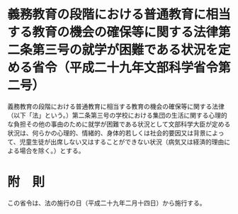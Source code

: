 # 義務教育の段階における普通教育に相当する教育の機会の確保等に関する法律第二条第三号の就学が困難である状況を定める省令（平成二十九年文部科学省令第二号）
義務教育の段階における普通教育に相当する教育の機会の確保等に関する法律（以下「法」という。）第二条第三号の学校における集団の生活に関する心理的な負担その他の事由のために就学が困難である状況として文部科学大臣が定める状況は、何らかの心理的、情緒的、身体的若しくは社会的要因又は背景によって、児童生徒が出席しない又はすることができない状況（病気又は経済的理由による場合を除く。）とする。
# 附　則
この省令は、法の施行の日（平成二十九年二月十四日）から施行する。

